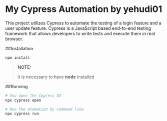 # My Cypress Automation by yehudi01
This project utilizes Cypress to automate the testing of a login feature and a user update feature.
Cypress is a JavaScript based end-to-end testing framework that allows developers to write tests and execute them in real browser.

##Installation
```bash
npm install
```
>**NOTE:**
>
> it is necessary to have **node** installed

##Running
```bash
# You open the Cypress UI
npx cypress open

# Run the atomation by command line
npx cypress run
``` 

